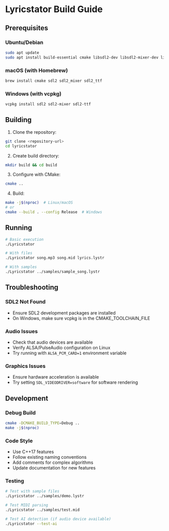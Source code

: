 # Lyricstator Build Guide

## Prerequisites

### Ubuntu/Debian
```bash
sudo apt update
sudo apt install build-essential cmake libsdl2-dev libsdl2-mixer-dev libsdl2-ttf-dev
```

### macOS (with Homebrew)
```bash
brew install cmake sdl2 sdl2_mixer sdl2_ttf
```

### Windows (with vcpkg)
```bash
vcpkg install sdl2 sdl2-mixer sdl2-ttf
```

## Building

1. Clone the repository:
```bash
git clone <repository-url>
cd lyricstator
```

2. Create build directory:
```bash
mkdir build && cd build
```

3. Configure with CMake:
```bash
cmake ..
```

4. Build:
```bash
make -j$(nproc)  # Linux/macOS
# or
cmake --build . --config Release  # Windows
```

## Running

```bash
# Basic execution
./Lyricstator

# With files
./Lyricstator song.mp3 song.mid lyrics.lystr

# With samples
./Lyricstator ../samples/sample_song.lystr
```

## Troubleshooting

### SDL2 Not Found
- Ensure SDL2 development packages are installed
- On Windows, make sure vcpkg is in the CMAKE_TOOLCHAIN_FILE

### Audio Issues
- Check that audio devices are available
- Verify ALSA/PulseAudio configuration on Linux
- Try running with `ALSA_PCM_CARD=1` environment variable

### Graphics Issues
- Ensure hardware acceleration is available
- Try setting `SDL_VIDEODRIVER=software` for software rendering

## Development

### Debug Build
```bash
cmake -DCMAKE_BUILD_TYPE=Debug ..
make -j$(nproc)
```

### Code Style
- Use C++17 features
- Follow existing naming conventions
- Add comments for complex algorithms
- Update documentation for new features

### Testing
```bash
# Test with sample files
./Lyricstator ../samples/demo.lystr

# Test MIDI parsing
./Lyricstator ../samples/test.mid

# Test AI detection (if audio device available)
./Lyricstator --test-ai
```
